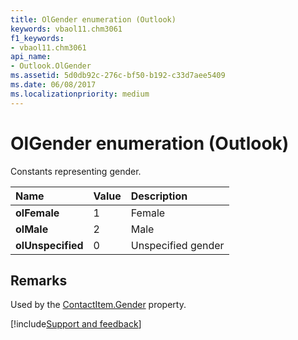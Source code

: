 ```yaml
---
title: OlGender enumeration (Outlook)
keywords: vbaol11.chm3061
f1_keywords:
- vbaol11.chm3061
api_name:
- Outlook.OlGender
ms.assetid: 5d0db92c-276c-bf50-b192-c33d7aee5409
ms.date: 06/08/2017
ms.localizationpriority: medium
---
```



# OlGender enumeration (Outlook)

Constants representing gender.



|Name|Value|Description|
|:-----|:-----|:-----|
| **olFemale**|1|Female|
| **olMale**|2|Male|
| **olUnspecified**|0|Unspecified gender|

## Remarks

Used by the [ContactItem.Gender](Outlook.ContactItem.Gender.md) property.

[!include[Support and feedback](~/includes/feedback-boilerplate.md)]